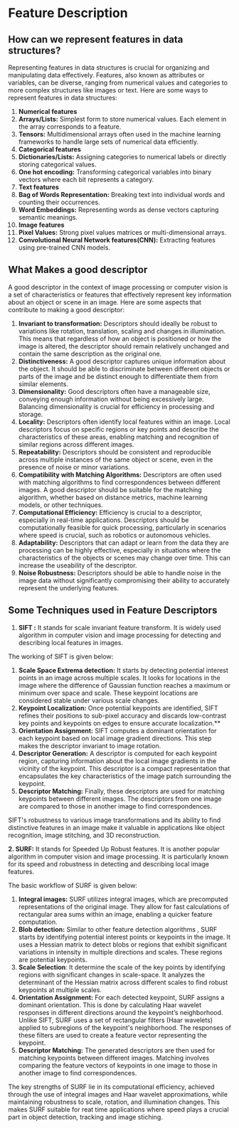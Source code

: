 ﻿# **Feature Description**

## **How can we represent features in data structures?**

Representing features in data structures is crucial for organizing and manipulating data effectively. Features, also known as attributes or variables, can be diverse, ranging from numerical values and categories to more complex structures like images or text. Here are some ways to represent features in data structures:

1. **Numerical features**
1. **Arrays/Lists:** Simplest form to store numerical values. Each element in the array corresponds to a feature.
1. **Tensors:** Multidimensional arrays often used in the machine learning frameworks to handle large sets of numerical data efficiently.
1. **Categorical features**
1. **Dictionaries/Lists:** Assigning categories to numerical labels or directly storing categorical values.
1. **One hot encoding:** Transforming categorical variables into binary vectors where each bit represents a category.
1. **Text features**
1. **Bag of Words Representation:** Breaking text into individual words and counting their occurrences.
1. **Word Embeddings:** Representing words as dense vectors capturing semantic meanings.
1. **Image features**
1. **Pixel Values:** Strong pixel values matrices or multi-dimensional arrays.
1. **Convolutional Neural Network features(CNN):** Extracting features using pre-trained CNN models.


## **What Makes a good descriptor**

A good descriptor in the context of image processing or computer vision is a set of characteristics or features that effectively represent key information about an object or scene in an image. Here are some aspects that contribute to making a good descriptor:

1. **Invariant to transformation:** Descriptors should ideally be robust to variations like rotation, translation, scaling and changes in illumination. This means that regardless of how an object is positioned or how the image is altered, the descriptor should remain relatively unchanged and contain the same description as the original one.
2. **Distinctiveness:** A good descriptor captures unique information about the object. It should be able to discriminate between different objects or parts of the image and be distinct enough to differentiate them from similar elements.
3. **Dimensionality:**  Good descriptors often have a manageable size, conveying enough information without being excessively large. Balancing dimensionality is crucial for efficiency in processing and storage. 
4. **Locality:** Descriptors often identify local features within an image. Local descriptors focus on specific regions or key points and describe the characteristics of these areas, enabling matching and recognition of similar regions across different images.
5. **Repeatability:** Descriptors should be consistent and reproducible across multiple instances of the same object or scene, even in the presence of noise or minor variations.
6. **Compatibility with Matching Algorithms:**  Descriptors are often used with matching algorithms to find correspondences between different images. A good descriptor should be suitable for the matching algorithm, whether based on distance metrics, machine learning models, or other techniques.
7. **Computational Efficiency:** Efficiency is crucial to a descriptor, especially in real-time applications. Descriptors should be computationally feasible for quick processing, particularly in scenarios where speed is crucial, such as robotics or autonomous vehicles.
8. **Adaptability:** Descriptors that can adapt or learn from the data they are processing can be highly effective, especially in situations where the characteristics of the objects or scenes may change over time. This can increase the useability of the descriptor.
1. **Noise Robustness:** Descriptors should be able to handle noise in the image data without significantly compromising their ability to accurately represent the underlying features.

## Some Techniques used in Feature Descriptors

1. **SIFT :**  It stands for scale invariant feature transform. It is widely used algorithm in computer vision and image processing for detecting and describing local features in images.

The working of SIFT is given below:
1. **Scale Space Extrema detection:** It starts by detecting potential interest points in an image across multiple scales. It looks for locations in the image where the difference of Gaussian function reaches a maximum or minimum over space and scale. These keypoint locations are considered stable under various scale changes.
1. **Keypoint Localization:** Once potential keypoints are identified, SIFT refines their positions to sub-pixel accuracy and discards low-contrast key points and keypoints on edges to ensure accurate localization.** 
1. **Orientation Assignment:** SIFT computes a dominant orientation for each keypoint based on local image gradient directions. This step makes the descriptor invariant to image rotation.
1. **Descriptor Generation:** A descriptor is computed for each keypoint region, capturing information about the local image gradients in the vicinity of the keypoint. This descriptor is a compact representation that encapsulates the key characteristics of the image patch surrounding the keypoint.
1. **Descriptor Matching:** Finally, these descriptors are used for matching keypoints between different images. The descriptors from one image are compared to those in another image to find correspondences.

SIFT's robustness to various image transformations and its ability to find distinctive features in an image make it valuable in applications like object recognition, image stitching, and 3D reconstruction.

**2. SURF:** It stands for Speeded Up Robust features. It is another popular algorithm in computer vision and image processing. It is particularly known for its speed and robustness in detecting and describing local image features.

The basic workflow of SURF is given below:

1. **Integral images:** SURF utilizes integral images, which are precomputed representations of the original image. They allow for fast calculations of rectangular area sums within an image, enabling a quicker feature computation.
1. **Blob detection:** Similar to other feature detection algorithms , SURF starts by identifying potential interest points or keypoints in the image. It uses a Hessian matrix to detect blobs or regions that exhibit significant variations in intensity in multiple directions and scales. These regions are potential keypoints.
1. **Scale Selection**: It determine the scale of the key points by identifying regions with significant changes in scale-space. It analyzes the determinant of the Hessian matrix across different scales to find robust keypoints at multiple scales.
1. **Orientation Assignment:** For each detected keypoint, SURF assigns a dominant orientation. This is done by calculating Haar wavelet responses in different directions around the keypoint’s neighborhood. Unlike SIFT, SURF uses a set of rectangular filters (Haar wavelets) applied to subregions of the keypoint's neighborhood. The responses of these filters are used to create a feature vector representing the keypoint.
1. **Descriptor Matching:** The generated descriptors are then used for matching keypoints between different images. Matching involves comparing the feature vectors of keypoints in one image to those in another image to find correspondences.

The key strengths of SURF lie in its computational efficiency, achieved through the use of integral images and Haar wavelet approximations, while maintaining robustness to scale, rotation, and illumination changes. This makes SURF suitable for reat time applications where speed plays a crucial part in object detection, tracking and image stiching.
